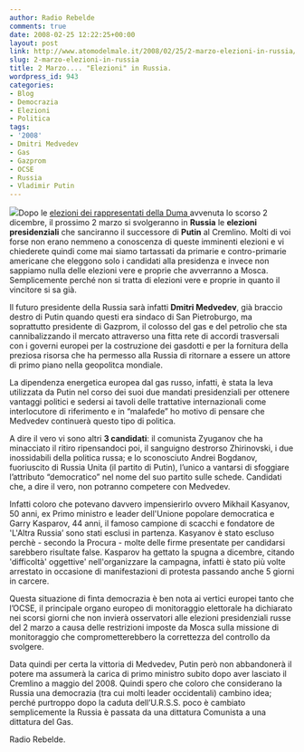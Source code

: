 ```yaml
---
author: Radio Rebelde
comments: true
date: 2008-02-25 12:22:25+00:00
layout: post
link: http://www.atomodelmale.it/2008/02/25/2-marzo-elezioni-in-russia/
slug: 2-marzo-elezioni-in-russia
title: 2 Marzo.... "Elezioni" in Russia.
wordpress_id: 943
categories:
- Blog
- Democrazia
- Elezioni
- Politica
tags:
- '2008'
- Dmitri Medvedev
- Gas
- Gazprom
- OCSE
- Russia
- Vladimir Putin
---
```


![](http://www.atomodelmale.it/wp-content/uploads/2008/10/putin-medvedev-754548-300x183.jpg)Dopo le [elezioni dei rappresentati della Duma ](http://www.atomodelmale.it/2007/12/11/zar-putin/)avvenuta lo scorso 2 dicembre, il prossimo 2 marzo si svolgeranno in **Russia** le **elezioni presidenziali** che sanciranno il successore di **Putin** al Cremlino. Molti di voi forse non erano nemmeno a conoscenza di queste imminenti elezioni e vi chiederete quindi come mai siamo tartassati da primarie e contro-primarie americane che eleggono solo i candidati alla presidenza e invece non sappiamo nulla delle elezioni vere e proprie che avverranno a Mosca. Semplicemente perché non si tratta di elezioni vere e proprie in quanto il vincitore si sa già.

Il futuro presidente della Russia sarà infatti  **Dmitri  Medvedev**,  già  braccio destro di Putin quando questi era sindaco di San Pietroburgo, ma soprattutto  presidente di Gazprom, il colosso del gas e del petrolio che sta cannibalizzando il mercato attraverso una fitta rete di accordi trasversali con i governi europei per la costruzione dei gasdotti e per la fornitura della preziosa risorsa che ha permesso alla Russia di ritornare a essere un attore di primo piano nella geopolitca mondiale.

<!-- more -->


La dipendenza energetica europea dal gas russo, infatti, è  stata  la leva utilizzata da Putin nel corso dei suoi due mandati presidenziali per ottenere vantaggi politici e sedersi ai tavoli delle trattative internazionali come interlocutore di riferimento e in “malafede” ho motivo di pensare che Medvedev continuerà questo tipo di politica.

A dire il vero vi sono altri **3 candidati**:  il comunista Zyuganov che ha minacciato il ritiro ripensandoci poi,  il sanguigno destrorso Zhirinovski, i due inossidabili della politica russa; e lo sconosciuto Andrei Bogdanov, fuoriuscito di Russia Unita (il partito di Putin), l’unico a vantarsi di sfoggiare l’attributo “democratico” nel nome del suo partito sulle schede. Candidati che, a dire il vero, non potranno competere con  Medvedev.

Infatti  coloro che potevano davvero impensierirlo ovvero Mikhail Kasyanov, 50 anni, ex Primo ministro e leader dell'Unione popolare democratica e Garry Kasparov, 44 anni, il famoso campione di scacchi e  fondatore de 'L'Altra Russia’ sono stati esclusi in partenza. Kasyanov è stato escluso perchè - secondo la Procura - molte delle firme presentate per candidarsi sarebbero risultate false. Kasparov ha gettato la spugna a dicembre, citando 'difficoltà' oggettive' nell'organizzare la campagna,  infatti è stato più volte arrestato in occasione di manifestazioni di protesta passando anche 5 giorni in carcere.

Questa situazione di finta democrazia è ben nota ai vertici europei tanto che l’OCSE, il principale organo europeo di monitoraggio elettorale ha dichiarato nei scorsi giorni che non invierà osservatori alle elezioni presidenziali russe del 2 marzo a causa delle restrizioni imposte da  Mosca  sulla missione di monitoraggio che comprometterebbero la correttezza del controllo da svolgere.

Data quindi per certa la vittoria di Medvedev, Putin però non abbandonerà il potere ma assumerà la carica di primo ministro subito dopo aver lasciato il Cremlino a maggio del 2008. Quindi spero che coloro che considerano la Russia una democrazia (tra cui molti leader occidentali) cambino idea; perché purtroppo dopo la caduta dell’U.R.S.S. poco è cambiato semplicemente la Russia è passata da una dittatura Comunista a una dittatura del Gas.

Radio Rebelde.

